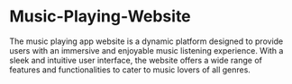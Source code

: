 # Music-Playing-Website
The music playing app website is a dynamic platform designed to provide users with an immersive and enjoyable music listening experience. With a sleek and intuitive user interface, the website offers a wide range of features and functionalities to cater to music lovers of all genres.
